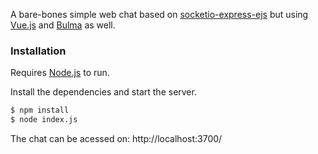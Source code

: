A bare-bones simple web chat based on [socketio-express-ejs](https://github.com/bb7555/socketio-express-ejs) but using [Vue.js](https://vuejs.org/) and [Bulma](https://bulma.io/) as well.

### Installation

Requires [Node.js](https://nodejs.org/) to run.

Install the dependencies and start the server.

```sh
$ npm install
$ node index.js
```

The chat can be acessed on: http://localhost:3700/